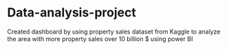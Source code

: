 # Data-analysis-project
Created dashboard by using property sales dataset from Kaggle to analyze the area with more property sales over 10 billion $ using power BI  
